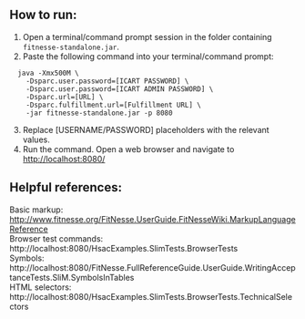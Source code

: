 ## How to run:
1. Open a terminal/command prompt session in the folder containing `fitnesse-standalone.jar`.
2. Paste the following command into your terminal/command prompt:  
```
  java -Xmx500M \
	-Dsparc.user.password=[ICART PASSWORD] \
	-Dsparc.user.password=[ICART ADMIN PASSWORD] \
	-Dsparc.url=[URL] \
	-Dsparc.fulfillment.url=[Fulfillment URL] \
	-jar fitnesse-standalone.jar -p 8080

```
3. Replace [USERNAME/PASSWORD] placeholders with the relevant values.
4. Run the command. Open a web browser and navigate to [http://localhost:8080/](http://localhost:8080/)

## Helpful references:
Basic markup: http://www.fitnesse.org/FitNesse.UserGuide.FitNesseWiki.MarkupLanguageReference  
Browser test commands: http://localhost:8080/HsacExamples.SlimTests.BrowserTests  
Symbols: http://localhost:8080/FitNesse.FullReferenceGuide.UserGuide.WritingAcceptanceTests.SliM.SymbolsInTables  
HTML selectors: http://localhost:8080/HsacExamples.SlimTests.BrowserTests.TechnicalSelectors
